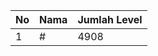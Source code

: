 | No | Nama            | Jumlah Level |
|----|-----------------|--------------|
| 1  | #    |    4908        |
